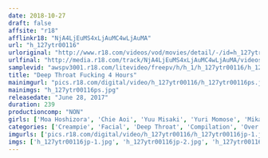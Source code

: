 ```yaml
---
date: 2018-10-27
draft: false
affsite: "r18"
afflinkr18: "NjA4LjEuMS4xLjAuMC4wLjAuMA"
url: "h_127ytr00116"
urloriginal: "http://www.r18.com/videos/vod/movies/detail/-/id=h_127ytr00116"
urlfinal: "http://media.r18.com/track/NjA4LjEuMS4xLjAuMC4wLjAuMA/videos/vod/movies/detail/-/id=h_127ytr00116"
samplevid: "awspv3001.r18.com/litevideo/freepv/h/h_1/h_127ytr00116/h_127ytr00116_dmb_w.mp4"
title: "Deep Throat Fucking 4 Hours"
mainimgurl: "pics.r18.com/digital/video/h_127ytr00116/h_127ytr00116ps.jpg"
mainimgs: "h_127ytr00116ps.jpg"
releasedate: "June 28, 2017"
duration: 239
productioncomp: "NON"
girls: ['Moa Hoshizora', 'Chie Aoi', 'Yuu Misaki', 'Yuri Momose', 'Mika Miyake', 'Miyu Saito', 'Airi Mashiro', 'Serina Fukami', 'Meru Iroha', 'Natsuko Mishima']
categories: ['Creampie', 'Facial', 'Deep Throat', 'Compilation', 'Over 4 Hours', 'Hi-Def']
imgurls: ['pics.r18.com/digital/video/h_127ytr00116/h_127ytr00116jp-1.jpg', 'pics.r18.com/digital/video/h_127ytr00116/h_127ytr00116jp-2.jpg', 'pics.r18.com/digital/video/h_127ytr00116/h_127ytr00116jp-3.jpg', 'pics.r18.com/digital/video/h_127ytr00116/h_127ytr00116jp-4.jpg', 'pics.r18.com/digital/video/h_127ytr00116/h_127ytr00116jp-5.jpg', 'pics.r18.com/digital/video/h_127ytr00116/h_127ytr00116jp-6.jpg', 'pics.r18.com/digital/video/h_127ytr00116/h_127ytr00116jp-7.jpg', 'pics.r18.com/digital/video/h_127ytr00116/h_127ytr00116jp-8.jpg', 'pics.r18.com/digital/video/h_127ytr00116/h_127ytr00116jp-9.jpg', 'pics.r18.com/digital/video/h_127ytr00116/h_127ytr00116jp-10.jpg', 'pics.r18.com/digital/video/h_127ytr00116/h_127ytr00116jp-11.jpg', 'pics.r18.com/digital/video/h_127ytr00116/h_127ytr00116jp-12.jpg', 'pics.r18.com/digital/video/h_127ytr00116/h_127ytr00116jp-13.jpg', 'pics.r18.com/digital/video/h_127ytr00116/h_127ytr00116jp-14.jpg', 'pics.r18.com/digital/video/h_127ytr00116/h_127ytr00116jp-15.jpg', 'pics.r18.com/digital/video/h_127ytr00116/h_127ytr00116jp-16.jpg', 'pics.r18.com/digital/video/h_127ytr00116/h_127ytr00116jp-17.jpg', 'pics.r18.com/digital/video/h_127ytr00116/h_127ytr00116jp-18.jpg', 'pics.r18.com/digital/video/h_127ytr00116/h_127ytr00116jp-19.jpg', 'pics.r18.com/digital/video/h_127ytr00116/h_127ytr00116jp-20.jpg']
imgs: ['h_127ytr00116jp-1.jpg', 'h_127ytr00116jp-2.jpg', 'h_127ytr00116jp-3.jpg', 'h_127ytr00116jp-4.jpg', 'h_127ytr00116jp-5.jpg', 'h_127ytr00116jp-6.jpg', 'h_127ytr00116jp-7.jpg', 'h_127ytr00116jp-8.jpg', 'h_127ytr00116jp-9.jpg', 'h_127ytr00116jp-10.jpg', 'h_127ytr00116jp-11.jpg', 'h_127ytr00116jp-12.jpg', 'h_127ytr00116jp-13.jpg', 'h_127ytr00116jp-14.jpg', 'h_127ytr00116jp-15.jpg', 'h_127ytr00116jp-16.jpg', 'h_127ytr00116jp-17.jpg', 'h_127ytr00116jp-18.jpg', 'h_127ytr00116jp-19.jpg', 'h_127ytr00116jp-20.jpg']
---
```

